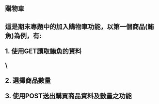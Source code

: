 <H2>購物車<H2>
  
<p>這是期末專題中的加入購物車功能，以第一個商品(鮪魚)為例，有:</p>
  <p>
  <p>1. 使用GET讀取鮪魚的資料</p>\
  <p>2. 選擇商品數量</p>
  <p>3. 使用POST送出購買商品資料及數量之功能<p>
  </p>
